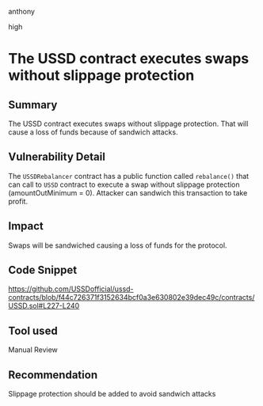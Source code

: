 anthony

high

# The USSD contract executes swaps without slippage protection

## Summary
The USSD contract executes swaps without slippage protection. That will cause a loss of funds because of sandwich attacks.

## Vulnerability Detail

The `USSDRebalancer` contract has a public function called `rebalance()` that can call to `USSD` contract to execute a swap without slippage protection (amountOutMinimum = 0). Attacker can sandwich this transaction to take profit.

## Impact
Swaps will be sandwiched causing a loss of funds for the protocol.
## Code Snippet
https://github.com/USSDofficial/ussd-contracts/blob/f44c726371f3152634bcf0a3e630802e39dec49c/contracts/USSD.sol#L227-L240
## Tool used

Manual Review

## Recommendation
Slippage protection should be added to avoid sandwich attacks